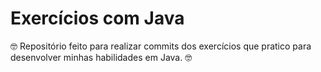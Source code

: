 # Exercícios com Java

🤓 Repositório feito para realizar commits dos exercícios que pratico para desenvolver minhas habilidades em Java. 🤓
